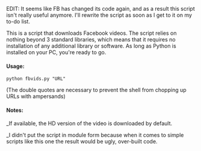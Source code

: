
EDIT: It seems like FB has changed its code again, and as a result this script isn't really useful anymore. I'll rewrite the script as soon as I get to it on my to-do list.

  This is a script that downloads Facebook videos. The script relies on nothing beyond 3 standard libraries, which means that it requires no installation of any additional library or software. As long as Python is installed on your PC, you're ready to go.

#### Usage:

```
python fbvids.py "URL"
```

(The double quotes are necessary to prevent the shell from chopping up URLs with ampersands)

#### Notes:

_If available, the HD version of the video is downloaded by default. 

_I didn't put the script in module form because when it comes to simple scripts like this one the result would be ugly, over-built code.
